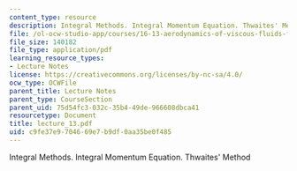 ```yaml
---
content_type: resource
description: Integral Methods. Integral Momentum Equation. Thwaites' Method
file: /ol-ocw-studio-app/courses/16-13-aerodynamics-of-viscous-fluids-fall-2003/c9fe37e9704669e7b9df0aa35be0f485_lecture_13.pdf
file_size: 140182
file_type: application/pdf
learning_resource_types:
- Lecture Notes
license: https://creativecommons.org/licenses/by-nc-sa/4.0/
ocw_type: OCWFile
parent_title: Lecture Notes
parent_type: CourseSection
parent_uid: 75d54fc3-032c-35b4-49de-966608dbca41
resourcetype: Document
title: lecture_13.pdf
uid: c9fe37e9-7046-69e7-b9df-0aa35be0f485
---
```

Integral Methods. Integral Momentum Equation. Thwaites' Method